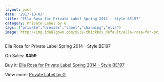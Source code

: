 ```yaml
---
layout: post
date: '2017-10-03'
title: "Ella Rosa for Private Label Spring 2014 - Style BE197"
category: Private Label by G
tags: ["private","dresses","label","charming","ella"]
image: http://img.idealgown.com/9531-thickbox_default/ella-rosa-for-private-label-spring-2014-style-be197.jpg
---
```

Ella Rosa for Private Label Spring 2014 - Style BE197

On Sales: **$459**
<a href="https://www.idealgown.com/en/private-label-by-g/3954-ella-rosa-for-private-label-spring-2014-style-be197.html"><amp-img layout="responsive" width="600" height="600" src="//img.idealgown.com/9531-thickbox_default/ella-rosa-for-private-label-spring-2014-style-be197.jpg" alt="Ella Rosa for Private Label Spring 2014 - Style BE197 0" /></a>
<a href="https://www.idealgown.com/en/private-label-by-g/3954-ella-rosa-for-private-label-spring-2014-style-be197.html"><amp-img layout="responsive" width="600" height="600" src="//img.idealgown.com/9532-thickbox_default/ella-rosa-for-private-label-spring-2014-style-be197.jpg" alt="Ella Rosa for Private Label Spring 2014 - Style BE197 1" /></a>

Buy it: [Ella Rosa for Private Label Spring 2014 - Style BE197](https://www.idealgown.com/en/private-label-by-g/3954-ella-rosa-for-private-label-spring-2014-style-be197.html "Ella Rosa for Private Label Spring 2014 - Style BE197")

View more: [Private Label by G](https://www.idealgown.com/en/46-private-label-by-g "Private Label by G")